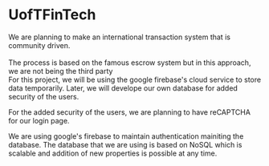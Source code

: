 # UofTFinTech

<p> We are planning to make an international transaction system that is community driven. <br>
<br> The process is based on the famous escrow system but in this approach, we are not being the third party
<br> For this project, we will be using the google firebase's cloud service to store data temporarily. Later, we will 
develope our own database for added security of the users.<p>
<p> For the added security of the users, we are planning to have reCAPTCHA for our login page.</p>
<p> We are using google's firebase to maintain authentication mainiting the database. The database that we are using is based on NoSQL which is scalable and addition of new properties is possible at any time. </p>
